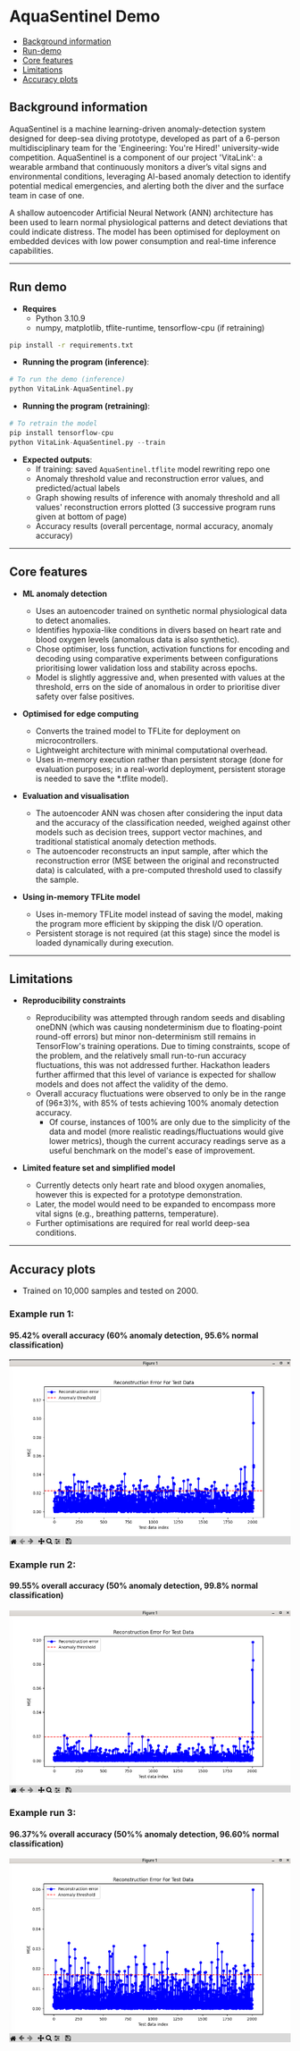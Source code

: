 # AquaSentinel Demo

   * [Background information](#background-information)
   * [Run-demo](#run-demo)
   * [Core features](#core-features)
   * [Limitations](#limitations)
   * [Accuracy plots](#accuracy-plots)


## Background information

AquaSentinel is a machine learning-driven anomaly-detection system designed for deep-sea diving prototype, developed as part of a 6-person multidisciplinary team for the 'Engineering: You're Hired!' university-wide competition. AquaSentinel is a component of our project 'VitaLink': a wearable armband that continuously monitors a diver’s vital signs and environmental conditions, leveraging AI-based anomaly detection to identify potential medical emergencies, and alerting both the diver and the surface team in case of one.

A shallow autoencoder Artificial Neural Network (ANN) architecture has been used to learn normal physiological patterns and detect deviations that could indicate distress. The model has been optimised for deployment on embedded devices with low power consumption and real-time inference capabilities. 

---
## Run demo

- **Requires**
    - Python 3.10.9
    - numpy, matplotlib, tflite-runtime, tensorflow-cpu (if retraining)

```bash
pip install -r requirements.txt
```
 
- **Running the program (inference)**:

```python
# To run the demo (inference)
python VitaLink-AquaSentinel.py
```

- **Running the program (retraining)**:
```python
# To retrain the model
pip install tensorflow-cpu
python VitaLink-AquaSentinel.py --train
```

- **Expected outputs**:
  - If training: saved `AquaSentinel.tflite` model rewriting repo one
  - Anomaly threshold value and reconstruction error values, and predicted/actual labels
  - Graph showing results of inference with anomaly threshold and all values' reconstruction errors plotted (3 successive program runs given at bottom of page)
  - Accuracy results (overall percentage, normal accuracy, anomaly accuracy)

---

## Core features

- **ML anomaly detection**  
  - Uses an autoencoder trained on synthetic normal physiological data to detect anomalies.
  - Identifies hypoxia-like conditions in divers based on heart rate and blood oxygen levels (anomalous data is also synthetic).
  - Chose optimiser, loss function, activation functions for encoding and decoding using comparative experiments between configurations prioritising lower validation loss and stability across epochs.
  - Model is slightly aggressive and, when presented with values at the threshold, errs on the side of anomalous in order to prioritise diver safety over false positives.

- **Optimised for edge computing**  
  - Converts the trained model to TFLite for deployment on microcontrollers.
  - Lightweight architecture with minimal computational overhead.
  - Uses in-memory execution rather than persistent storage (done for evaluation purposes; in a real-world deployment, persistent storage is needed to save the *.tflite model).

- **Evaluation and visualisation**
  - The autoencoder ANN was chosen after considering the input data and the accuracy of the classification needed, weighed against other models such as decision trees, support vector machines, and traditional statistical anomaly detection methods.
  - The autoencoder reconstructs an input sample, after which the reconstruction error (MSE between the original and reconstructed data) is calculated, with a pre-computed threshold used to classify the sample.

- **Using in-memory TFLite model**
  - Uses in-memory TFLite model instead of saving the model, making the program more efficient by skipping the disk I/O operation.
  - Persistent storage is not required (at this stage) since the model is loaded dynamically during execution.

---

## Limitations

- **Reproducibility constraints**
  - Reproducibility was attempted through random seeds and disabling oneDNN (which was causing nondeterminism due to floating-point round-off errors) but minor non-determinism still remains in TensorFlow's training operations. Due to timing constraints, scope of the problem, and the relatively small run-to-run accuracy fluctuations, this was not addressed further. Hackathon leaders further affirmed that this level of variance is expected for shallow models and does not affect the validity of the demo.
  - Overall accuracy fluctuations were observed to only be in the range of (96±3)%, with 85% of tests achieving 100% anomaly detection accuracy.
    - Of course, instances of 100% are only due to the simplicity of the data and model (more realistic readings/fluctuations would give lower metrics), though the current accuracy readings serve as a useful benchmark on the model's ease of improvement.

- **Limited feature set and simplified model**  
  - Currently detects only heart rate and blood oxygen anomalies, however this is expected for a prototype demonstration.
  - Later, the model would need to be expanded to encompass more vital signs (e.g., breathing patterns, temperature).
  - Further optimisations are required for real world deep-sea conditions.

---

## Accuracy plots

- Trained on 10,000 samples and tested on 2000.

### Example run 1: 
#### 95.42% overall accuracy (60% anomaly detection, 95.6% normal classification)
![Sample plot 1](docs/assets/sample-plot-example-1.png)

### Example run 2: 
#### 99.55% overall accuracy (50% anomaly detection, 99.8% normal classification)

![Sample plot 3](docs/assets/sample-plot-example-3.png)

### Example run 3: 
#### 96.37%% overall accuracy (50%% anomaly detection, 96.60% normal classification)
![Sample plot 2](docs/assets/sample-plot-example-2.png)
